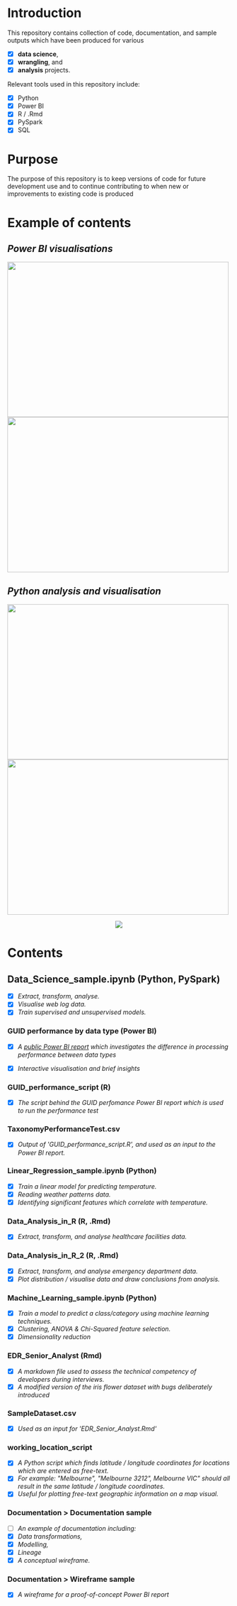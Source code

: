 # Introduction

This repository contains collection of code, documentation, and sample outputs which have been produced for various 

 - [x]  **data science**, 
 - [x]  **wrangling**, and 
 - [x]  **analysis** projects. 

Relevant tools used in this repository include:

 - [x] Python
 - [x] Power BI
 - [x] R / .Rmd
 - [x] PySpark
 - [x] SQL 

# Purpose

The purpose of this repository is to keep versions of code for future development use and to continue contributing to when new or improvements to existing code is produced 

# Example of contents

## _Power BI visualisations_

<img src="https://github.com/DarthVidarr/Repos/blob/main/heatmap.JPG" width="500" height="350"> <img src="https://github.com/DarthVidarr/Repos/blob/main/Performance_Test_image.JPG" width="500" height="350">

## _Python analysis and visualisation_

<img src="https://github.com/DarthVidarr/Repos/blob/main/Confusion_Matrix_image.JPG" width="500" height="350"> <img src="https://github.com/DarthVidarr/Repos/blob/main/ARIMA_model.JPG" width="500" height="350">

<p align='center'>
<img src="https://github.com/DarthVidarr/Repos/blob/main/linear_regression.JPG"> 
</p>

# Contents

## Data_Science_sample.ipynb (Python, PySpark)
- [x] _Extract, transform, analyse._
- [x] _Visualise web log data._
- [x] _Train supervised and unsupervised models._

### GUID performance by data type (Power BI)
- [x] _A [public Power BI report](https://app.powerbi.com/view?r=eyJrIjoiMjQ2MWM5ZTUtMDJlYi00YThlLWE5MGUtMGIwNzQ5Y2E0N2RjIiwidCI6ImU3ZTAzMWZjLWY1MGEtNDA2OS05NWE5LTZmNGQ4OTgxYzdmMiJ9)
 which investigates the difference in processing performance between data types_
 
 - [x] _Interactive visualisation and brief insights_

### GUID_performance_script (R)
 - [x] _The script behind the GUID perfomance Power BI report which is used to run the performance test_

### TaxonomyPerformanceTest.csv

 - [x] _Output of 'GUID_performance_script.R', and used as an input to the Power BI report._

### Linear_Regression_sample.ipynb (Python)

 - [x] _Train a linear model for predicting temperature._
 - [x] _Reading weather patterns data._
 - [x] _Identifying significant features which correlate with temperature._

### Data_Analysis_in_R (R, .Rmd)
 - [x] _Extract, transform, and analyse healthcare facilities data._

### Data_Analysis_in_R_2 (R, .Rmd)

 - [x] _Extract, transform, and analyse emergency department data._
 - [x] _Plot distribution / visualise data and draw conclusions from analysis._

### Machine_Learning_sample.ipynb (Python)

 - [x] _Train a model to predict a class/category using machine learning techniques._
 - [x]  _Clustering, ANOVA & Chi-Squared feature selection._
 - [x]  _Dimensionality reduction_

### EDR_Senior_Analyst (Rmd)
 - [x] _A markdown file used to assess the technical competency of developers during interviews._ 
 - [x] _A modified version of the iris flower dataset with bugs deliberately introduced_

### SampleDataset.csv
 - [x] _Used as an input for 'EDR_Senior_Analyst.Rmd'_

### working_location_script

 - [x] _A Python script which finds latitude / longitude coordinates for locations which are entered as free-text._
 - [x] _For example: "Melbourne", "Melbourne 3212", Melbourne VIC" should all result in the same latitude / longitude coordinates._
 - [x] _Useful for plotting free-text geographic information on a map visual._

### Documentation > Documentation sample

 - [ ] _An example of documentation including:_
 - [x] _Data transformations,_ 
 - [x] _Modelling,_
 - [x] _Lineage_
 - [x] _A conceptual wireframe._

### Documentation > Wireframe sample

 - [x] _A wireframe for a proof-of-concept Power BI report_

